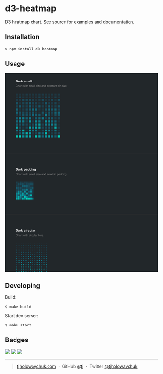 
# d3-heatmap

 D3 heatmap chart. See source for examples and documentation.

## Installation

```
$ npm install d3-heatmap
```

## Usage

![](assets/screen.png)

## Developing

Build:

```
$ make build
```

Start dev server:

```
$ make start
```

## Badges

![](https://img.shields.io/badge/license-MIT-blue.svg)
![](https://img.shields.io/badge/status-stable-green.svg)
[![](http://apex.sh/images/badge.svg)](https://apex.sh/ping/)

---

> [tjholowaychuk.com](http://tjholowaychuk.com) &nbsp;&middot;&nbsp;
> GitHub [@tj](https://github.com/tj) &nbsp;&middot;&nbsp;
> Twitter [@tjholowaychuk](https://twitter.com/tjholowaychuk)

